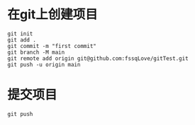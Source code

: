 # 在git上创建项目
```
git init
git add .
git commit -m "first commit"
git branch -M main
git remote add origin git@github.com:fssqLove/gitTest.git
git push -u origin main
```

# 提交项目
```
git push
```